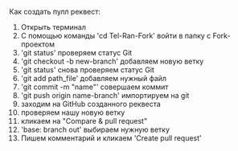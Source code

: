 Как создать пулл реквест:
1. Открыть терминал
2. С помощью команды 'cd Tel-Ran-Fork' войти в папку с Fork-проектом
3. 'git status' проверяем статус Git
4. 'git checkout -b new-branch' добавляем новую ветку
5. 'git status' снова проверяем статус Git
6. 'git add path_file' добавляем нужный файл
7. 'git commit -m "name"' совершаем коммит 
8. 'git push origin name-branch' импортируем на git
9. заходим на GitHub созданного реквеста
10. проверяем нашу новую ветку 
11. кликаем на "Compare & pull request"
12. 'base: branch out' выбираем нужную ветку
13. Пишем комментарий и кликаем 'Create pull request'